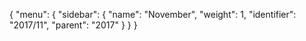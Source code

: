 {
  "menu": {
    "sidebar": {
      "name": "November",
      "weight": 1,
      "identifier": "2017/11",
      "parent": "2017"
    }
  }
}
